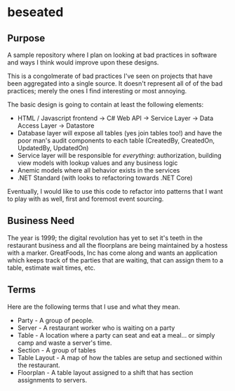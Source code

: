 # beseated

## Purpose

A sample repository where I plan on looking at bad practices in software and ways I think would improve upon these designs.

This is a congolmerate of bad practices I've seen on projects that have been aggregated into a single source. It doesn't represent all of
of the bad practices; merely the ones I find interesting or most annoying.

The basic design is going to contain at least the following elements:
+ HTML / Javascript frontend -> C# Web API -> Service Layer -> Data Access Layer -> Datastore
+ Database layer will expose all tables (yes join tables too!) and have the poor man's audit components to each table (CreatedBy, CreatedOn, UpdatedBy, UpdatedOn)
+ Service layer will be responsible for _everything_: authorization, building view models with lookup values and any business logic
+ Anemic models where all behavior exists in the services
+ .NET Standard (with looks to refactoring towards .NET Core)

Eventually, I would like to use this code to refactor into patterns that I want to play with as well, first and foremost event sourcing.

## Business Need
The year is 1999; the digital revolution has yet to set it's teeth in the restaurant business and all the floorplans are being
maintained by a hostess with a marker. GreatFoods, Inc has come along and wants an application which keeps track of the parties that are waiting,
that can assign them to a table, estimate wait times, etc.

## Terms

Here are the following terms that I use and what they mean.

+ Party - A group of people. 
+ Server - A restaurant worker who is waiting on a party
+ Table - A location where a party can seat and eat a meal... or simply camp and waste a server's time.
+ Section - A group of tables
+ Table Layout - A map of how the tables are setup and sectioned within the restaurant.
+ Floorplan - A table layout assigned to a shift that has section assignments to servers.
